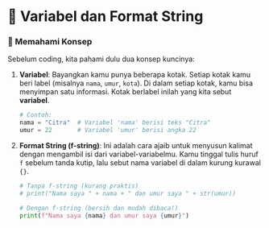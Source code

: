 # 🚀 Variabel dan Format String

### 🤔 Memahami Konsep

Sebelum coding, kita pahami dulu dua konsep kuncinya:

1.  **Variabel**: Bayangkan kamu punya beberapa kotak. Setiap kotak kamu beri label (misalnya `nama`, `umur`, `kota`). Di dalam setiap kotak, kamu bisa menyimpan satu informasi. Kotak berlabel inilah yang kita sebut **variabel**.

    ```python
    # Contoh:
    nama = "Citra"  # Variabel 'nama' berisi teks "Citra"
    umur = 22       # Variabel 'umur' berisi angka 22
    ```

2.  **Format String (f-string)**: Ini adalah cara ajaib untuk menyusun kalimat dengan mengambil isi dari variabel-variabelmu. Kamu tinggal tulis huruf `f` sebelum tanda kutip, lalu sebut nama variabel di dalam kurung kurawal `{}`.

    ```python
    # Tanpa f-string (kurang praktis)
    # print("Nama saya " + nama + " dan umur saya " + str(umur))

    # Dengan f-string (bersih dan mudah dibaca!)
    print(f"Nama saya {nama} dan umur saya {umur}")
    ```

